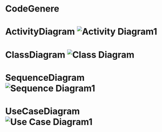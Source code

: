 # CodeGenere
# ActivityDiagram ![Activity Diagram1](https://github.com/user-attachments/assets/e0616a02-38f2-49a5-96d6-b410d71f5b23)
# ClassDiagram ![Class Diagram](https://github.com/user-attachments/assets/7a668956-088b-49b8-bd44-26b6b22d8d7a)
# SequenceDiagram ![Sequence Diagram1](https://github.com/user-attachments/assets/e53d284c-3ab2-4771-a631-fee106e5e924)
# UseCaseDiagram ![Use Case Diagram1](https://github.com/user-attachments/assets/4b6555ea-0ddd-4b3c-8a5e-72a3565460d7)
